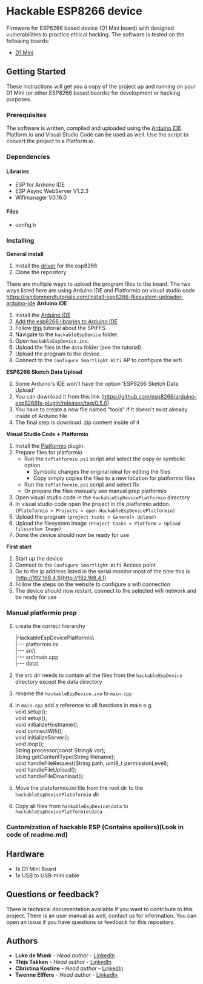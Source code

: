 # Hackable ESP8266 device
Firmware for ESP8266 based device (D1 Mini board) with designed vulnerabilities to practice ethical hacking. The software is tested on the following boards:

* [D1 Mini](https://www.berrybase.de/en/dev.-boards/esp8266-esp32-d1-mini/)
## Getting Started

These instructions will get you a copy of the project up and running on your D1 Mini (or other ESP8266 based boards) for development or hacking purposes.

### Prerequisites

The software is written, compiled and uploaded using the [Arduino IDE](https://www.arduino.cc/en/software). Platform.io and Visual Studio Code can be used as well. Use the script to convert the project to a Platform.io.

### Dependencies


#### Libraries

- ESP for Arduino IDE
- ESP Async WebServer V1.2.3
- Wifimanager V0.16.0

#### Files
- config.h

### Installing

<b>General install</b>
1. Install the [driver](https://github.com/HobbyComponents/CH340-Drivers) for the esp8266
2. Clone the repository

There are multiple ways to upload the program files to the board. The two ways listed here are using Arduino IDE and Platformio on visual studio code
https://randomnerdtutorials.com/install-esp8266-filesystem-uploader-arduino-ide
<b>Arduino IDE</b>

1. Install the [Arduino IDE](https://www.arduino.cc/en/software)
2. [Add the esp8266 libraries to Arduino IDE](https://www.nonscio.com/blog/installing-esp8266-libraries-to-the-arduino-ide)
3. Follow [this](https://randomnerdtutorials.com/install-esp8266-filesystem-uploader-arduino-ide) tutorial about the SPIFFS.
4. Navigate to the `hackableEspDevice` folder.
5. Open `hackableEspDevice.ino`.
6. Upload the files in the `data` folder (see the tutorial).
7. Upload the program to the device.
8. Connect to the `Configure Smartlight Wifi` AP to configure the wifi.

<b>ESP8266 Sketch Data Upload</b>

1. Some Arduino's IDE won't have the option 'ESP8266 Sketch Data Upload' 
2. You can download it from this link (https://github.com/esp8266/arduino-esp8266fs-plugin/releases/tag/0.5.0)
3. You have to create a new file named "tools" if it doesn't exist already inside of Arduino file
4. The final step is download .zip content inside of it 

<b>Visual Studio Code + Platformio</b>
1. Install the [Platformio](https://platformio.org/install/ide?install=vscode) plugin.
2. Prepare files for platformio
   - Run the `toPlatformio.ps1` script and select the copy or symbolic option
        - Symbolic changes the original ideal for editing the files
        - Copy simply copies the files to a new location for platformio files
   - Run the `toPlatformio.ps1` script and select fix
   - Or prepare the files manually see manual prep platformio
3. Open visual studio code in the `HackableEspDevicePlatformio` directory
4. In visual studio code open the project in the platformio addon. `(Platoformio > Projects > open HackableEspDevicePlatformio)`
5. Upload the program `(project tasks > General> Upload)`
6. Upload the filesystem Image `(Project tasks > Platform > Upload filesystem Image)`
7.  Done the device should now be ready for use

<b>First start</b>
1. Start up the device
2. Connect to the `Configure Smartlight Wifi` Access point
3. Go to the ip address listed in the serial monitor most of the time this is [http://192.168.4.1](http://192.168.4.1)
4. Follow the steps on the website to configure a wifi connection
5. The device should now restart, connect to the selected wifi network and be ready for use

### Manual platformio prep
1. create the correct hierarchy 

    |HackableEspDevicePlatformio\ \
    |--- platformio.ini \
    |--- src\ \
    |--- src\main.cpp\
    |--- data\ 

1. the src dir needs to contain all the files from the `hackableEspDevice` directory except the data directory
2. rename the `hackableEspDevice.ino` to `main.cpp`
3. in `main.cpp` add a reference to all functions in main e.g.\
void setup();\
void setup();\
void initializeHostname();\
void connectWifi();\
void initializeServer();\
void loop();\
String processor(const String& var);\
String getContentType(String filename);\
void handleFileRequest(String path, uint8_t permissionLevel);\
void handleFileUpload();\
void handleFileDownload();
4. Move the platoformio.ini file from the root dir to the `hackableEspDevicePlatoformio` dir
5. Copy all files from `hackableEspDevice\data` to `hackableEspDevicePlatformio\data`

### Customization of hackable ESP (Contains spoilers)(Look in code of readme.md)
<!--
Default user and passwd
It is possible to change the default username and password for the users on the webpage.
The file for this is /hackableEspDevice/data/conf.txt. 
Here the username and password is stored and can be changed to increase or decrease the challenge. the format is “<Username>:<Password>:<authorization level (1|2)>” 
Level 1 is a normal user, level 2 is an admin user.


config.h
/hackableEspDevice/config.h also contains a few interesting possible settings.
The settings that can be changed are the:
* The default hostname for the device (DEFAULT_HOSTNAME)
* Access Point name for the configuration phase (WIFI_CONF_AP_NAME)
* The root password for the Serial interface (ROOT_PASSWORD)
-->

## Hardware

* 1x D1 Mini Board
* 1x USB to USB-mini cable

## Questions or feedback?

There is technical documentation available if you want to contribute to this project. There is an user manual as well, contact us for information. You can open an issue if you have questions or feedback for this repository.

## Authors

* **Luke de Munk** - *Head author* - [LinkedIn](https://www.linkedin.com/in/luke-de-munk/)
* **Thijs Takken** - *Head author* - [LinkedIn](https://www.linkedin.com/in/)
* **Christina Kostine** - *Head author* - [LinkedIn](https://www.linkedin.com/in/)
* **Twenne Elffers** - *Head author* - [LinkedIn](https://www.linkedin.com/in/)

<!-- ## License

This project is licensed under the MIT License - see the [LICENSE.md](LICENSE.md) file for details -->
